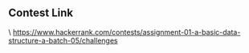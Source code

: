 ## Contest Link

\\ https://www.hackerrank.com/contests/assignment-01-a-basic-data-structure-a-batch-05/challenges
